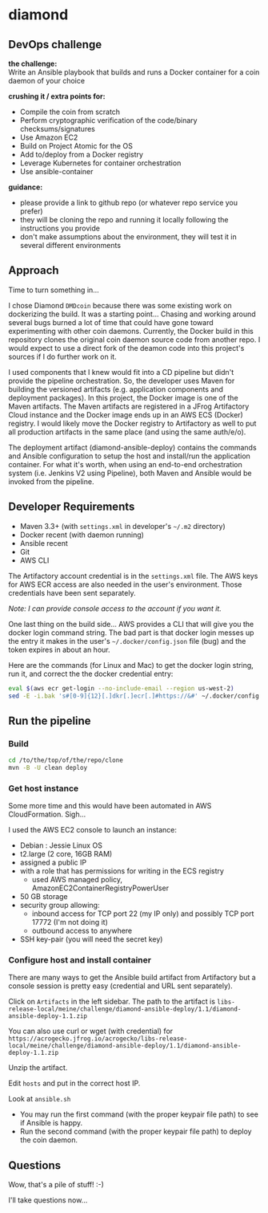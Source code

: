 # diamond
## DevOps challenge

**the challenge:**  
Write	an	Ansible	playbook	that	builds	and	runs	a	Docker	container	for	a	coin	daemon	of	your	choice

**crushing it / extra points for:**
* Compile	the	coin	from	scratch
* Perform	cryptographic	verification	of	the	code/binary	checksums/signatures
* Use	Amazon	EC2
* Build	on	Project	Atomic	for	the	OS
* Add	to/deploy	from	a	Docker	registry
* Leverage	Kubernetes	for	container	orchestration
* Use	ansible-container       

**guidance:**
* please provide a link to github repo (or whatever repo service you prefer)
* they will be cloning the repo and running it locally following the instructions you provide
* don't make assumptions about the environment, they will test it in several different environments

## Approach

Time to turn something in...

I chose Diamond `DMDcoin` because there was some existing work on dockerizing the build. It was
a starting point... Chasing and working around several bugs burned a
lot of time that could have gone toward experimenting with other coin daemons.
Currently, the Docker build in this repository clones the original coin daemon
source code from another repo. I would expect to use a direct fork of the deamon
code into this project's sources if I do further work on it.

I used components that I knew would fit into a CD pipeline but didn't provide the
pipeline orchestration. So, the developer uses Maven for building the versioned
artifacts (e.g. application components and deployment packages). In this project,
the Docker image is one of the Maven artifacts. The Maven artifacts are registered
in a JFrog Artifactory Cloud instance and the Docker image ends up in an AWS ECS
(Docker) registry. I would likely move the Docker registry to Artifactory as well
to put all production artifacts in the same place (and using the same auth/e/o).

The deployment artifact (diamond-ansible-deploy) contains the commands and 
Ansible configuration to setup the host and install/run the application container.
For what it's worth, when using an end-to-end orchestration system (i.e. Jenkins V2
using Pipeline), both Maven and Ansible would be invoked from the pipeline.

## Developer Requirements

* Maven 3.3+ (with `settings.xml` in developer's ```~/.m2``` directory)
* Docker recent (with daemon running)
* Ansible recent
* Git
* AWS CLI

The Artifactory account credential is in the `settings.xml` file. The AWS keys for
AWS ECR access are also needed in the user's environment. Those credentials have been sent separately.

   *Note: I can provide console access to the account if you want it.*

One last thing on the build side... AWS provides a CLI that will give you the docker
login command string. The bad part is that docker login messes up the entry it makes
in the user's `~/.docker/config.json` file (bug) and the token expires in about an hour.

Here are the commands (for Linux and Mac) to get the docker login string, run it, and
correct the the docker credential entry:

```bash
eval $(aws ecr get-login --no-include-email --region us-west-2)
sed -E -i.bak 's#[0-9]{12}[.]dkr[.]ecr[.]#https://&#' ~/.docker/config.json
```

## Run the pipeline

### Build

```bash
cd /to/the/top/of/the/repo/clone
mvn -B -U clean deploy
```

### Get host instance

Some more time and this would have been automated in AWS CloudFormation. Sigh...

I used the AWS EC2 console to launch an instance:
* Debian : Jessie Linux OS
* t2.large (2 core, 16GB RAM)
* assigned a public IP
* with a role that has permissions for writing in the ECS registry
    - used AWS managed policy, AmazonEC2ContainerRegistryPowerUser
* 50 GB storage
* security group allowing:
    - inbound access for TCP port 22 (my IP only) and possibly TCP port 17772 (I'm not doing it)
    - outbound access to anywhere
* SSH key-pair (you will need the secret key)
  
### Configure host and install container

There are many ways to get the Ansible build artifact from Artifactory but a console
session is pretty easy (credential and URL sent separately).

Click on `Artifacts` in the left sidebar. The path to the artifact is
`libs-release-local/meine/challenge/diamond-ansible-deploy/1.1/diamond-ansible-deploy-1.1.zip`

You can also use curl or wget (with credential) for
`https://acrogecko.jfrog.io/acrogecko/libs-release-local/meine/challenge/diamond-ansible-deploy/1.1/diamond-ansible-deploy-1.1.zip`

Unzip the artifact.

Edit `hosts` and put in the correct host IP.

Look at `ansible.sh` 
- You may run the first command (with the proper keypair file path) to see if Ansible is happy.
- Run the second command (with the proper keypair file path) to deploy the coin daemon.
  
## Questions

Wow, that's a pile of stuff! :-)

I'll take questions now...
